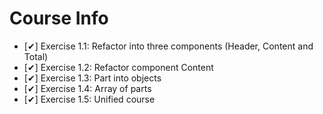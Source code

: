 # Course Info
  - [✔] Exercise 1.1: Refactor into three components (Header, Content and Total)
  - [✔] Exercise 1.2: Refactor component Content
  - [✔] Exercise 1.3: Part into objects
  - [✔] Exercise 1.4: Array of parts
  - [✔] Exercise 1.5: Unified course
